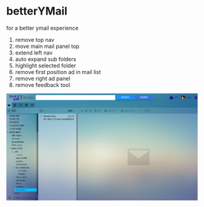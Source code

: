 betterYMail
===========

for a better ymail experience
1. remove top nav
2. move main mail panel top
3. extend left nav
4. auto expand sub folders
5. highlight selected folder
6. remove first position ad in mail list
7. remove right ad panel
8. remove feedback tool

![betterYMail screen shot](betterYMail.png?raw=true "screen shot")

